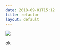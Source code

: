 ```yaml
---
date: 2018-09-01T15:12
title: refactor
layout: default
---
```


![](../assets/2018-09-01-15-12-2D5A5818-C666-43A0-957C-2DF547970C6A.JPG)

ok